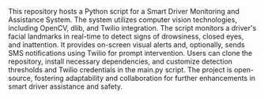 This repository hosts a Python script for a Smart Driver Monitoring and Assistance System. The system utilizes computer vision technologies, including OpenCV, dlib, and Twilio integration. The script monitors a driver's facial landmarks in real-time to detect signs of drowsiness, closed eyes, and inattention. It provides on-screen visual alerts and, optionally, sends SMS notifications using Twilio for prompt intervention. Users can clone the repository, install necessary dependencies, and customize detection thresholds and Twilio credentials in the main.py script. The project is open-source, fostering adaptability and collaboration for further enhancements in smart driver assistance and safety.
